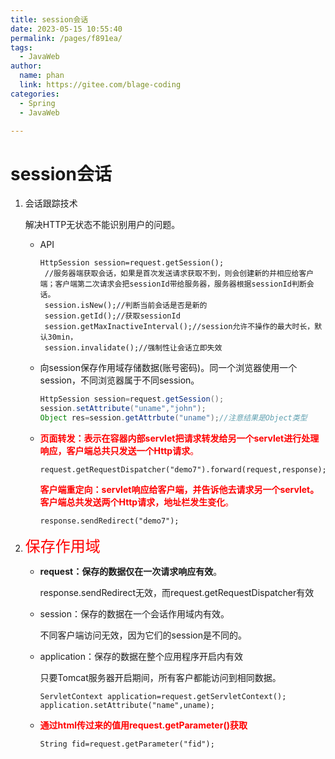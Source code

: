 ```yaml
---
title: session会话
date: 2023-05-15 10:55:40
permalink: /pages/f891ea/
tags: 
  - JavaWeb
author: 
  name: phan
  link: https://gitee.com/blage-coding
categories: 
  - Spring
  - JavaWeb

---
```

# session会话

1. 会话跟踪技术

   解决HTTP无状态不能识别用户的问题。

   - API

     ```
     HttpSession session=request.getSession();
      //服务器端获取会话，如果是首次发送请求获取不到，则会创建新的并相应给客户端；客户端第二次请求会把sessionId带给服务器，服务器根据sessionId判断会话。
      session.isNew();//判断当前会话是否是新的
      session.getId();//获取sessionId
      session.getMaxInactiveInterval();//session允许不操作的最大时长，默认30min，
      session.invalidate();//强制性让会话立即失效
     ```

   - 向session保存作用域存储数据(账号密码)。同一个浏览器使用一个session，不同浏览器属于不同session。

     ```java
     HttpSession session=request.getSession();
     session.setAttribute("uname","john");
     Object res=session.getAttrbute("uname");//注意结果是Object类型
     ```

   - <font color='red'>**页面转发：表示在容器内部servlet把请求转发给另一个servlet进行处理响应，客户端总共只发送一个Http请求**。</font>

     ```
     request.getRequestDispatcher("demo7").forward(request,response);
     ```

     <font color='red'>**客户端重定向：servlet响应给客户端，并告诉他去请求另一个servlet。客户端总共发送两个Http请求，地址栏发生变化**。</font>

     ```
     response.sendRedirect("demo7");
     ```

2. <font color='red' size=5>保存作用域</font>

   - **request：保存的数据仅在一次请求响应有效**。

     response.sendRedirect无效，而request.getRequestDispatcher有效

   - session：保存的数据在一个会话作用域内有效。

     不同客户端访问无效，因为它们的session是不同的。

   - application：保存的数据在整个应用程序开启内有效

     只要Tomcat服务器开启期间，所有客户都能访问到相同数据。

     ```
     ServletContext application=request.getServletContext();
     application.setAttribute("name",uname);
     ```

   - **<font color='red'>通过html传过来的值用request.getParameter()获取</font>**

     ```
     String fid=request.getParameter("fid");
     ```